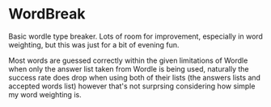 # WordBreak
Basic wordle type breaker.  Lots of room for improvement, especially in word weighting, but this was just for a bit of evening fun.

Most words are guessed correctly within the given limitations of Wordle when only the answer list taken from Wordle is being used, naturally the success rate does drop when using both of their lists (the answers lists and accepted words list) however that's not surprsing considering how simple my word weighting is.
